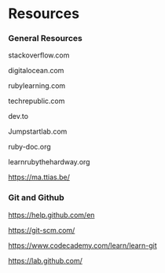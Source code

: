 # Resources

### General Resources

stackoverflow.com

digitalocean.com

rubylearning.com

techrepublic.com

dev.to

Jumpstartlab.com

ruby-doc.org

learnrubythehardway.org 

https://ma.ttias.be/

### Git and Github

https://help.github.com/en

https://git-scm.com/

https://www.codecademy.com/learn/learn-git

https://lab.github.com/
